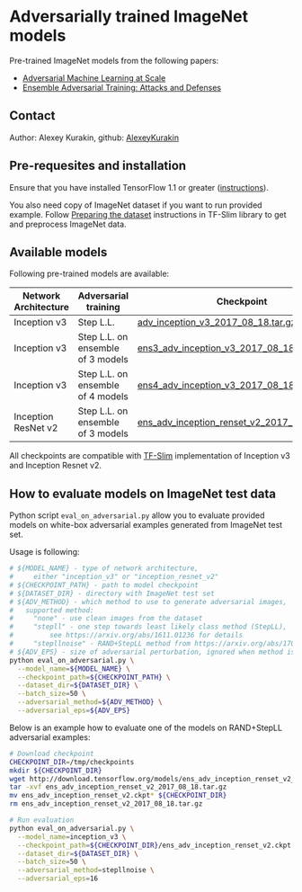 # Adversarially trained ImageNet models

Pre-trained ImageNet models from the following papers:

* [Adversarial Machine Learning at Scale](https://arxiv.org/abs/1611.01236)
* [Ensemble Adversarial Training: Attacks and Defenses](https://arxiv.org/abs/1705.07204)

## Contact

Author: Alexey Kurakin,
github: [AlexeyKurakin](https://github.com/AlexeyKurakin)

## Pre-requesites and installation

Ensure that you have installed TensorFlow 1.1 or greater
([instructions](https://www.tensorflow.org/install/)).

You also need copy of ImageNet dataset if you want to run provided example.
Follow
[Preparing the dataset](https://github.com/tensorflow/models/tree/master/slim#Data)
instructions in TF-Slim library to get and preprocess ImageNet data.

## Available models

Following pre-trained models are available:

Network Architecture | Adversarial training | Checkpoint
---------------------|----------------------|----------------
Inception v3 | Step L.L. | [adv_inception_v3_2017_08_18.tar.gz](http://download.tensorflow.org/models/adv_inception_v3_2017_08_18.tar.gz)
Inception v3 | Step L.L. on ensemble of 3 models | [ens3_adv_inception_v3_2017_08_18.tar.gz](http://download.tensorflow.org/models/ens3_adv_inception_v3_2017_08_18.tar.gz)
Inception v3 | Step L.L. on ensemble of 4 models| [ens4_adv_inception_v3_2017_08_18.tar.gz](http://download.tensorflow.org/models/ens4_adv_inception_v3_2017_08_18.tar.gz)
Inception ResNet v2 | Step L.L. on ensemble of 3 models | [ens_adv_inception_renset_v2_2017_08_18.tar.gz](http://download.tensorflow.org/models/ens_adv_inception_renset_v2_2017_08_18.tar.gz)

All checkpoints are compatible with
[TF-Slim](https://github.com/tensorflow/models/tree/master/slim)
implementation of Inception v3 and Inception Resnet v2.

## How to evaluate models on ImageNet test data

Python script `eval_on_adversarial.py` allow you to evaluate provided models
on white-box adversarial examples generated from ImageNet test set.

Usage is following:

```bash
# ${MODEL_NAME} - type of network architecture,
#     either "inception_v3" or "inception_resnet_v2"
# ${CHECKPOINT_PATH} - path to model checkpoint
# ${DATASET_DIR} - directory with ImageNet test set
# ${ADV_METHOD} - which method to use to generate adversarial images,
#   supported method:
#     "none" - use clean images from the dataset
#     "stepll" - one step towards least likely class method (StepLL),
#         see https://arxiv.org/abs/1611.01236 for details
#     "stepllnoise" - RAND+StepLL method from https://arxiv.org/abs/1705.07204
# ${ADV_EPS} - size of adversarial perturbation, ignored when method is none
python eval_on_adversarial.py \
  --model_name=${MODEL_NAME} \
  --checkpoint_path=${CHECKPOINT_PATH} \
  --dataset_dir=${DATASET_DIR} \
  --batch_size=50 \
  --adversarial_method=${ADV_METHOD} \
  --adversarial_eps=${ADV_EPS}
```

Below is an example how to evaluate one of the models on RAND+StepLL adversarial
examples:

```bash
# Download checkpoint
CHECKPOINT_DIR=/tmp/checkpoints
mkdir ${CHECKPOINT_DIR}
wget http://download.tensorflow.org/models/ens_adv_inception_renset_v2_2017_08_18.tar.gz
tar -xvf ens_adv_inception_renset_v2_2017_08_18.tar.gz
mv ens_adv_inception_renset_v2.ckpt* ${CHECKPOINT_DIR}
rm ens_adv_inception_renset_v2_2017_08_18.tar.gz

# Run evaluation
python eval_on_adversarial.py \
  --model_name=inception_v3 \
  --checkpoint_path=${CHECKPOINT_DIR}/ens_adv_inception_renset_v2.ckpt \
  --dataset_dir=${DATASET_DIR} \
  --batch_size=50 \
  --adversarial_method=stepllnoise \
  --adversarial_eps=16
```
